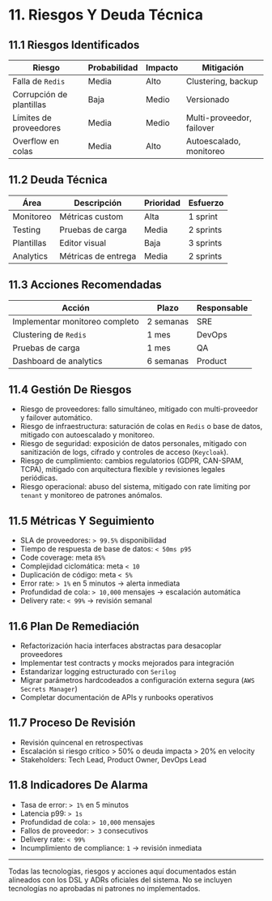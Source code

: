 # 11. Riesgos Y Deuda Técnica

## 11.1 Riesgos Identificados

| Riesgo                | Probabilidad | Impacto | Mitigación                |
|-----------------------|--------------|---------|---------------------------|
| Falla de `Redis`      | Media        | Alto    | Clustering, backup        |
| Corrupción de plantillas | Baja      | Medio   | Versionado                |
| Límites de proveedores| Media        | Medio   | Multi-proveedor, failover |
| Overflow en colas     | Media        | Alto    | Autoescalado, monitoreo   |

## 11.2 Deuda Técnica

| Área           | Descripción                | Prioridad | Esfuerzo |
|----------------|---------------------------|-----------|----------|
| Monitoreo      | Métricas custom            | Alta      | 1 sprint |
| Testing        | Pruebas de carga           | Media     | 2 sprints|
| Plantillas     | Editor visual              | Baja      | 3 sprints|
| Analytics      | Métricas de entrega        | Media     | 2 sprints|

## 11.3 Acciones Recomendadas

| Acción                        | Plazo     | Responsable |
|-------------------------------|-----------|-------------|
| Implementar monitoreo completo| 2 semanas | SRE         |
| Clustering de `Redis`         | 1 mes     | DevOps      |
| Pruebas de carga              | 1 mes     | QA          |
| Dashboard de analytics        | 6 semanas | Product     |

## 11.4 Gestión De Riesgos

- Riesgo de proveedores: fallo simultáneo, mitigado con multi-proveedor y failover automático.
- Riesgo de infraestructura: saturación de colas en `Redis` o base de datos, mitigado con autoescalado y monitoreo.
- Riesgo de seguridad: exposición de datos personales, mitigado con sanitización de logs, cifrado y controles de acceso (`Keycloak`).
- Riesgo de cumplimiento: cambios regulatorios (GDPR, CAN-SPAM, TCPA), mitigado con arquitectura flexible y revisiones legales periódicas.
- Riesgo operacional: abuso del sistema, mitigado con rate limiting por `tenant` y monitoreo de patrones anómalos.

## 11.5 Métricas Y Seguimiento

- SLA de proveedores: `> 99.5%` disponibilidad
- Tiempo de respuesta de base de datos: `< 50ms p95`
- Code coverage: meta `85%`
- Complejidad ciclomática: meta `< 10`
- Duplicación de código: meta `< 5%`
- Error rate: `> 1%` en 5 minutos → alerta inmediata
- Profundidad de cola: `> 10,000` mensajes → escalación automática
- Delivery rate: `< 99%` → revisión semanal

## 11.6 Plan De Remediación

- Refactorización hacia interfaces abstractas para desacoplar proveedores
- Implementar test contracts y mocks mejorados para integración
- Estandarizar logging estructurado con `Serilog`
- Migrar parámetros hardcodeados a configuración externa segura (`AWS Secrets Manager`)
- Completar documentación de APIs y runbooks operativos

## 11.7 Proceso De Revisión

- Revisión quincenal en retrospectivas
- Escalación si riesgo crítico > 50% o deuda impacta > 20% en velocity
- Stakeholders: Tech Lead, Product Owner, DevOps Lead

## 11.8 Indicadores De Alarma

- Tasa de error: `> 1%` en 5 minutos
- Latencia p99: `> 1s`
- Profundidad de cola: `> 10,000` mensajes
- Fallos de proveedor: `> 3` consecutivos
- Delivery rate: `< 99%`
- Incumplimiento de compliance: `1` → revisión inmediata

---

Todas las tecnologías, riesgos y acciones aquí documentados están alineados con los DSL y ADRs oficiales del sistema. No se incluyen tecnologías no aprobadas ni patrones no implementados.
